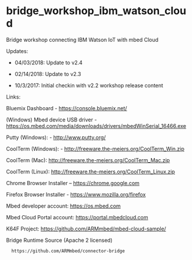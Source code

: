 # bridge_workshop_ibm_watson_cloud
Bridge workshop connecting IBM Watson IoT with mbed Cloud

Updates: 

- 04/03/2018: Update to v2.4

- 02/14/2018: Update to v2.3

- 10/3/2017: Initial checkin with v2.2 workshop release content


Links:

Bluemix Dashboard - https://console.bluemix.net/

(Windows) Mbed device USB driver - https://os.mbed.com/media/downloads/drivers/mbedWinSerial_16466.exe

Putty (Windows): - http://www.putty.org/

CoolTerm (Windows): - http://freeware.the-meiers.org/CoolTerm_Win.zip 

CoolTerm (Mac): http://freeware.the-meiers.org/CoolTerm_Mac.zip

CoolTerm (Linux): http://freeware.the-meiers.org/CoolTerm_Linux.zip

Chrome Browser Installer – https://chrome.google.com 

Firefox Browser Installer - https://www.mozilla.org/firefox 

Mbed developer account: https://os.mbed.com

Mbed Cloud Portal account: https://portal.mbedcloud.com

K64F Project: https://github.com/ARMmbed/mbed-cloud-sample/

Bridge Runtime Source (Apache 2 licensed)

      https://github.com/ARMmbed/connector-bridge
